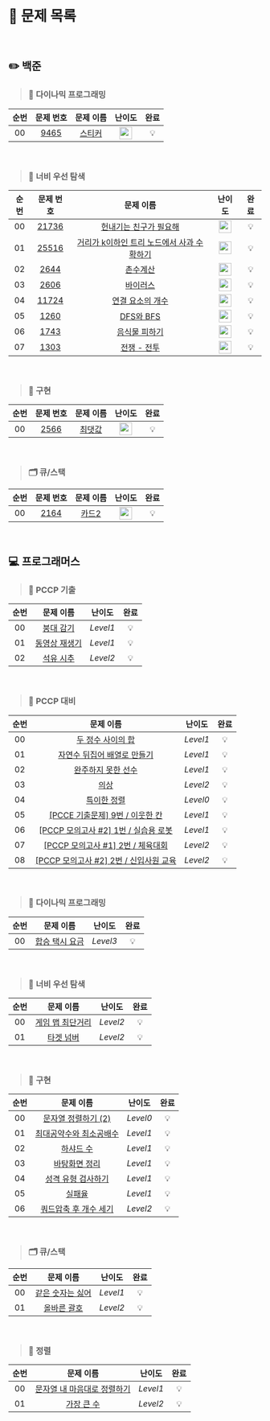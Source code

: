 <br>

# 📖 문제 목록

<br>

## ✏️ 백준

 >### 💭 다이나믹 프로그래밍
| 순번 | 문제 번호 | 문제 이름 | 난이도 |  완료 |
| :-----: | :-----: | :-----: | :-----: | :-----: |
| 00 | [9465](https://www.acmicpc.net/problem/9465) | [스티커](https://www.acmicpc.net/problem/9465) | <img height="25px" width="25px" src="https://static.solved.ac/tier_small/10.svg"/> | 💡 |

<br>

>### 🥽 너비 우선 탐색
| 순번 |                     문제 번호                      |                               문제 이름                               | 난이도 |  완료 |
|:--:|:----------------------------------------------:|:-----------------------------------------------------------------:| :-----: | :-----: |
| 00 | [21736](https://www.acmicpc.net/problem/21736) |       [헌내기는 친구가 필요해](https://www.acmicpc.net/problem/21736)       | <img height="25px" width="25px" src="https://static.solved.ac/tier_small/9.svg"/> | 💡 |
| 01 | [25516](https://www.acmicpc.net/problem/25516) | [거리가 k이하인 트리 노드에서 사과 수확하기](https://www.acmicpc.net/problem/25516) | <img height="25px" width="25px" src="https://static.solved.ac/tier_small/9.svg"/> | 💡 |
| 02 |  [2644](https://www.acmicpc.net/problem/2644)  |           [촌수계산](https://www.acmicpc.net/problem/2644)            | <img height="25px" width="25px" src="https://static.solved.ac/tier_small/9.svg"/> | 💡 |
| 03 |  [2606](https://www.acmicpc.net/problem/2606)  |           [바이러스](https://www.acmicpc.net/problem/2606)            | <img height="25px" width="25px" src="https://static.solved.ac/tier_small/8.svg"/> | 💡 |
| 04 | [11724](https://www.acmicpc.net/problem/11724)  |        [연결 요소의 개수](https://www.acmicpc.net/problem/11724)         | <img height="25px" width="25px" src="https://static.solved.ac/tier_small/9.svg"/> | 💡 |
| 05 | [1260](https://www.acmicpc.net/problem/1260) | [DFS와 BFS](https://www.acmicpc.net/problem/1260) | <img height="25px" width="25px" src="https://static.solved.ac/tier_small/9.svg"/> | 💡 |
| 06 | [1743](https://www.acmicpc.net/problem/1743) | [음식물 피하기](https://www.acmicpc.net/problem/1743) | <img height="25px" width="25px" src="https://static.solved.ac/tier_small/10.svg"/> | 💡 |
| 07 | [1303](https://www.acmicpc.net/problem/1303) | [전쟁 - 전투](https://www.acmicpc.net/problem/1303) | <img height="25px" width="25px" src="https://static.solved.ac/tier_small/10.svg"/> | 💡 |

<br>

>### 🎨 구현
| 순번 | 문제 번호 | 문제 이름 | 난이도 |  완료 |
| :-----: | :-----: | :-----: | :-----: | :-----: |
| 00 | [2566](https://www.acmicpc.net/problem/2566) | [최댓값](https://www.acmicpc.net/problem/2566) | <img height="25px" width="25px" src="https://static.solved.ac/tier_small/3.svg"/> | 💡 |

<br>

>### 🗂️ 큐/스택
| 순번 |                    문제 번호                     |                    문제 이름                    | 난이도 |  완료 |
| :-----: |:--------------------------------------------:|:-------------------------------------------:| :-----: | :-----: |
| 00 | [2164](https://www.acmicpc.net/problem/2164) | [카드2](https://www.acmicpc.net/problem/2164) | <img height="25px" width="25px" src="https://static.solved.ac/tier_small/7.svg"/> | 💡 |

<br>

## 💻 프로그래머스

>### 📝 PCCP 기출
| 순번 |                                             문제 이름                                             |   난이도    | 완료 |
|:--:|:---------------------------------------------------------------------------------------------:|:--------:| :-----: |
| 00 | [붕대 감기](https://school.programmers.co.kr/learn/courses/19344/lessons/242258?language=python3) | *Level1* | 💡 |
| 01 | [동영상 재생기](https://school.programmers.co.kr/learn/courses/30/lessons/340213) | *Level1* | 💡 |
| 02 | [석유 시추](https://school.programmers.co.kr/learn/courses/30/lessons/250136) | *Level2* | 💡 |

<br>

>### 📝 PCCP 대비
| 순번 |                                                문제 이름                                                |   난이도    | 완료 |
|:--:|:---------------------------------------------------------------------------------------------------:|:--------:| :-----: |
| 00 |   [두 정수 사이의 합](https://school.programmers.co.kr/learn/courses/30/lessons/12912?language=python3)    | *Level1* | 💡 |
| 01 | [자연수 뒤집어 배열로 만들기](https://school.programmers.co.kr/learn/courses/30/lessons/12932?language=python3) | *Level1* | 💡 |
| 02 |   [완주하지 못한 선수](https://school.programmers.co.kr/learn/courses/30/lessons/42576?language=python3)    | *Level1* | 💡 |
| 03 |       [의상](https://school.programmers.co.kr/learn/courses/30/lessons/42578?language=python3)        | *Level2* | 💡 |
| 04 |     [특이한 정렬](https://school.programmers.co.kr/learn/courses/30/lessons/120880?language=python3)     | *Level0* | 💡 |
| 05 |     [[PCCE 기출문제] 9번 / 이웃한 칸](https://school.programmers.co.kr/learn/courses/30/lessons/250125)      | *Level1* | 💡 |
| 06 |   [[PCCP 모의고사 #2] 1번 / 실습용 로봇](https://school.programmers.co.kr/learn/courses/30/lessons/121687)    | *Level1* | 💡 |
| 07 |   [[PCCP 모의고사 #1] 2번 / 체육대회](https://school.programmers.co.kr/learn/courses/15008/lessons/121684)   | *Level2* | 💡 |
| 08 |   [[PCCP 모의고사 #2] 2번 / 신입사원 교육](https://school.programmers.co.kr/learn/courses/30/lessons/121688)   | *Level2* | 💡 |

<br>

>### 💭 다이나믹 프로그래밍
| 순번 |    문제 이름     | 난이도 | 완료 |
| :-----: |:------------:| :-----: | :-----: |
| 00 | [합승 택시 요금](https://school.programmers.co.kr/learn/courses/30/lessons/72413) | *Level3* | 💡 |

<br>

>### 🥽 너비 우선 탐색
| 순번 |                                    문제 이름                                    | 난이도 | 완료 |
|:--:|:---------------------------------------------------------------------------:| :-----: | :-----: |
| 00 | [게임 맵 최단거리](https://school.programmers.co.kr/learn/courses/30/lessons/1844) | *Level2* | 💡 |
| 01 |   [타겟 넘버](https://school.programmers.co.kr/learn/courses/30/lessons/43165)   | *Level2* | 💡 |

<br>

>### 🎨 구현
| 순번 |                                           문제 이름                                           |   난이도    | 완료 |
|:--:|:-----------------------------------------------------------------------------------------:|:--------:| :-----: |
| 00 |     [문자열 정렬하기 (2)](https://school.programmers.co.kr/learn/courses/30/lessons/120911)      | *Level0* | 💡 |
| 01 |      [최대공약수와 최소공배수](https://school.programmers.co.kr/learn/courses/30/lessons/12940)      | *Level1* | 💡 |
| 02 |         [하샤드 수](https://school.programmers.co.kr/learn/courses/30/lessons/12947)          | *Level1* | 💡 |
| 03 |        [바탕화면 정리](https://school.programmers.co.kr/learn/courses/30/lessons/161990)        | *Level1* | 💡 |
| 04 |      [성격 유형 검사하기](https://school.programmers.co.kr/learn/courses/30/lessons/118666)       | *Level1* | 💡 |
| 05 |          [실패율](https://school.programmers.co.kr/learn/courses/30/lessons/42889)           | *Level1* | 💡 |
| 06 | [쿼드압축 후 개수 세기](https://school.programmers.co.kr/learn/courses/30/lessons/68936) | *Level2* | 💡 |

<br>

>### 🗂️ 큐/스택
| 순번 |    문제 이름     | 난이도 | 완료 |
| :-----: |:------------:| :-----: | :-----: |
| 00 | [같은 숫자는 싫어](https://school.programmers.co.kr/learn/courses/30/lessons/12906) | *Level1* | 💡 |
| 01 | [올바른 괄호](https://school.programmers.co.kr/learn/courses/30/lessons/12909) | *Level2* | 💡 |

<br>

>### 🎰 정렬
| 순번 |    문제 이름     | 난이도 | 완료 |
|:--:|:------------:| :-----: | :-----: |
| 00 | [문자열 내 마음대로 정렬하기](https://school.programmers.co.kr/learn/courses/30/lessons/12915) | *Level1* | 💡 |
| 01 | [가장 큰 수](https://school.programmers.co.kr/learn/courses/30/lessons/42746) | *Level2* | 💡 |